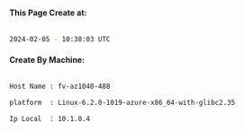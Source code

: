 
   
#### This Page Create at:

```bash

2024-02-05 - 10:38:03 UTC

```

#### Create By Machine:

```bash

Host Name : fv-az1040-488

platform  : Linux-6.2.0-1019-azure-x86_64-with-glibc2.35

Ip Local  : 10.1.0.4

```


